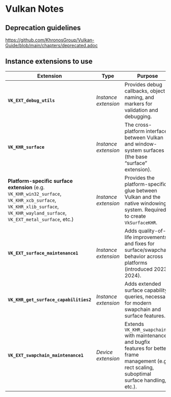 # Vulkan Notes

## Deprecation guidelines

<https://github.com/KhronosGroup/Vulkan-Guide/blob/main/chapters/deprecated.adoc>

## Instance extensions to use

| Extension                                                                                                                                                                  | Type                 | Purpose                                                                                                                                              |
| -------------------------------------------------------------------------------------------------------------------------------------------------------------------------- | -------------------- | ---------------------------------------------------------------------------------------------------------------------------------------------------- |
| **`VK_EXT_debug_utils`**                                                                                                                                                   | *Instance extension* | Provides debug callbacks, object naming, and markers for validation and debugging.                                                                   |
| **`VK_KHR_surface`**                                                                                                                                                       | *Instance extension* | The cross-platform interface between Vulkan and window-system surfaces (the base “surface” extension).                                               |
| **Platform-specific surface extension** (e.g. `VK_KHR_win32_surface`, `VK_KHR_xcb_surface`, `VK_KHR_xlib_surface`, `VK_KHR_wayland_surface`, `VK_EXT_metal_surface`, etc.) | *Instance extension* | Provides the platform-specific glue between Vulkan and the native windowing system. Required to create `VkSurfaceKHR`.                               |
| **`VK_EXT_surface_maintenance1`**                                                                                                                                          | *Instance extension* | Adds quality-of-life improvements and fixes for surface/swapchain behavior across platforms (introduced 2023–2024).                                  |
| **`VK_KHR_get_surface_capabilities2`**                                                                                                                                     | *Instance extension* | Adds extended surface capability queries, necessary for modern swapchain and surface features.                                                       |
| **`VK_EXT_swapchain_maintenance1`**                                                                                                                                        | *Device extension*   | Extends `VK_KHR_swapchain` with maintenance and bugfix features for better frame management (e.g., rect scaling, suboptimal surface handling, etc.). |
